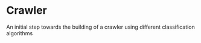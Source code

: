 # Crawler
An initial step towards the building of a crawler using different classification algorithms
